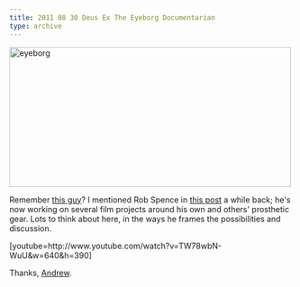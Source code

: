 ```yaml
---
title: 2011 08 30 Deus Ex The Eyeborg Documentarian
type: archive
---
```


<p><a href="http://ablersite.files.wordpress.com/2011/08/eyeborg1.jpg"><img class="alignnone size-full wp-image-4666" alt="eyeborg" src="{{ site.baseurl }}/uploads/eyeborg1.jpg" width="500" height="249" /></a></p>
<p>Remember <a href="http://www.eyeborgblog.com/">this guy</a>? I mentioned Rob Spence in <a href="http://www.ablersite.org/2011/03/whats-wrong-with-prosthetics-porn-part-ii/">this post</a> a while back; he's now working on several film projects around his own and others' prosthetic gear. Lots to think about here, in the ways he frames the possibilities and discussion.</p>
<p>[youtube=http://www.youtube.com/watch?v=TW78wbN-WuU&amp;w=640&amp;h=390]</p>
<p>Thanks, <a href="http://andrewsempere.org/">Andrew</a>.</p>
